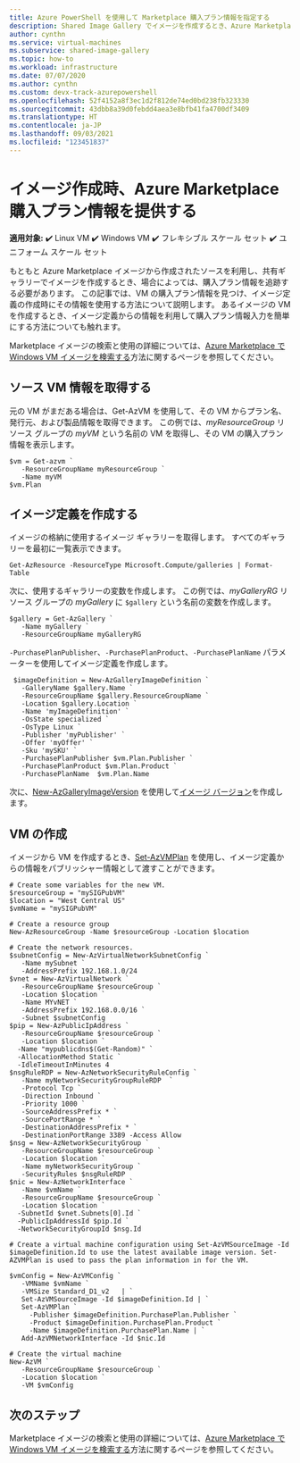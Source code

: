 ```yaml
---
title: Azure PowerShell を使用して Marketplace 購入プラン情報を指定する
description: Shared Image Gallery でイメージを作成するとき、Azure Marketplace 購入プラン詳細を指定する方法について説明します。
author: cynthn
ms.service: virtual-machines
ms.subservice: shared-image-gallery
ms.topic: how-to
ms.workload: infrastructure
ms.date: 07/07/2020
ms.author: cynthn
ms.custom: devx-track-azurepowershell
ms.openlocfilehash: 52f4152a8f3ec1d2f812de74ed0bd238fb323330
ms.sourcegitcommit: 43dbb8a39d0febdd4aea3e8bfb41fa4700df3409
ms.translationtype: HT
ms.contentlocale: ja-JP
ms.lasthandoff: 09/03/2021
ms.locfileid: "123451837"
---
```

# <a name="supply-azure-marketplace-purchase-plan-information-when-creating-images"></a>イメージ作成時、Azure Marketplace 購入プラン情報を提供する

**適用対象:** :heavy_check_mark: Linux VM :heavy_check_mark: Windows VM :heavy_check_mark: フレキシブル スケール セット :heavy_check_mark: ユニフォーム スケール セット

もともと Azure Marketplace イメージから作成されたソースを利用し、共有ギャラリーでイメージを作成するとき、場合によっては、購入プラン情報を追跡する必要があります。 この記事では、VM の購入プラン情報を見つけ、イメージ定義の作成時にその情報を使用する方法について説明します。 あるイメージの VM を作成するとき、イメージ定義からの情報を利用して購入プラン情報入力を簡単にする方法についても触れます。

Marketplace イメージの検索と使用の詳細については、[Azure Marketplace で Windows VM イメージを検索する](./windows/cli-ps-findimage.md)方法に関するページを参照してください。


## <a name="get-the-source-vm-information"></a>ソース VM 情報を取得する
元の VM がまだある場合は、Get-AzVM を使用して、その VM からプラン名、発行元、および製品情報を取得できます。 この例では、*myResourceGroup* リソース グループの *myVM* という名前の VM を取得し、その VM の購入プラン情報を表示します。

```azurepowershell-interactive
$vm = Get-azvm `
   -ResourceGroupName myResourceGroup `
   -Name myVM
$vm.Plan
```

## <a name="create-the-image-definition"></a>イメージ定義を作成する

イメージの格納に使用するイメージ ギャラリーを取得します。 すべてのギャラリーを最初に一覧表示できます。

```azurepowershell-interactive
Get-AzResource -ResourceType Microsoft.Compute/galleries | Format-Table
```

次に、使用するギャラリーの変数を作成します。 この例では、*myGalleryRG* リソース グループの *myGallery* に `$gallery` という名前の変数を作成します。

```azurepowershell-interactive
$gallery = Get-AzGallery `
   -Name myGallery `
   -ResourceGroupName myGalleryRG
```

`-PurchasePlanPublisher`、`-PurchasePlanProduct`、`-PurchasePlanName` パラメーターを使用してイメージ定義を作成します。

```azurepowershell-interactive
 $imageDefinition = New-AzGalleryImageDefinition `
   -GalleryName $gallery.Name `
   -ResourceGroupName $gallery.ResourceGroupName `
   -Location $gallery.Location `
   -Name 'myImageDefinition' `
   -OsState specialized `
   -OsType Linux `
   -Publisher 'myPublisher' `
   -Offer 'myOffer' `
   -Sku 'mySKU' `
   -PurchasePlanPublisher $vm.Plan.Publisher `
   -PurchasePlanProduct $vm.Plan.Product `
   -PurchasePlanName  $vm.Plan.Name
```

次に、[New-AzGalleryImageVersion](/powershell/module/az.compute/new-azgalleryimageversion) を使用して[イメージ バージョン](image-version.md)を作成します。  


## <a name="create-the-vm"></a>VM の作成

イメージから VM を作成するとき、[Set-AzVMPlan](/powershell/module/az.compute/set-azvmplan) を使用し、イメージ定義からの情報をパブリッシャー情報として渡すことができます。


```azurepowershell-interactive
# Create some variables for the new VM.
$resourceGroup = "mySIGPubVM"
$location = "West Central US"
$vmName = "mySIGPubVM"

# Create a resource group
New-AzResourceGroup -Name $resourceGroup -Location $location

# Create the network resources.
$subnetConfig = New-AzVirtualNetworkSubnetConfig `
   -Name mySubnet `
   -AddressPrefix 192.168.1.0/24
$vnet = New-AzVirtualNetwork `
   -ResourceGroupName $resourceGroup `
   -Location $location `
   -Name MYvNET `
   -AddressPrefix 192.168.0.0/16 `
   -Subnet $subnetConfig
$pip = New-AzPublicIpAddress `
   -ResourceGroupName $resourceGroup `
   -Location $location `
  -Name "mypublicdns$(Get-Random)" `
  -AllocationMethod Static `
  -IdleTimeoutInMinutes 4
$nsgRuleRDP = New-AzNetworkSecurityRuleConfig `
   -Name myNetworkSecurityGroupRuleRDP  `
   -Protocol Tcp `
   -Direction Inbound `
   -Priority 1000 `
   -SourceAddressPrefix * `
   -SourcePortRange * `
   -DestinationAddressPrefix * `
   -DestinationPortRange 3389 -Access Allow
$nsg = New-AzNetworkSecurityGroup `
   -ResourceGroupName $resourceGroup `
   -Location $location `
   -Name myNetworkSecurityGroup `
   -SecurityRules $nsgRuleRDP
$nic = New-AzNetworkInterface `
   -Name $vmName `
   -ResourceGroupName $resourceGroup `
   -Location $location `
  -SubnetId $vnet.Subnets[0].Id `
  -PublicIpAddressId $pip.Id `
  -NetworkSecurityGroupId $nsg.Id

# Create a virtual machine configuration using Set-AzVMSourceImage -Id $imageDefinition.Id to use the latest available image version. Set-AZVMPlan is used to pass the plan information in for the VM.

$vmConfig = New-AzVMConfig `
   -VMName $vmName `
   -VMSize Standard_D1_v2   | `
   Set-AzVMSourceImage -Id $imageDefinition.Id | `
   Set-AzVMPlan `
     -Publisher $imageDefinition.PurchasePlan.Publisher `
     -Product $imageDefinition.PurchasePlan.Product `
     -Name $imageDefinition.PurchasePlan.Name | `
   Add-AzVMNetworkInterface -Id $nic.Id

# Create the virtual machine
New-AzVM `
   -ResourceGroupName $resourceGroup `
   -Location $location `
   -VM $vmConfig
```

## <a name="next-steps"></a>次のステップ

Marketplace イメージの検索と使用の詳細については、[Azure Marketplace で Windows VM イメージを検索する](./windows/cli-ps-findimage.md)方法に関するページを参照してください。
